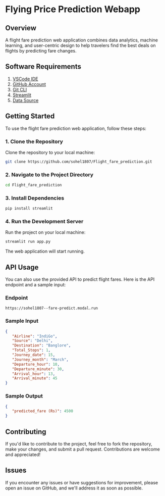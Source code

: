 # Flying Price Prediction Webapp

## Overview
A flight fare prediction web application combines data analytics, machine learning, and user-centric design to help travelers find the best deals on flights by predicting fare changes.

## Software Requirements
1. [VSCode IDE](https://code.visualstudio.com/)
2. [GitHub Account](https://github.com/)
3. [Git CLI](https://git-scm.com/downloads)
4. [Streamlit](https://streamlit.io/cloud)
5. [Data Source](https://www.kaggle.com/)

## Getting Started

To use the flight fare prediction web application, follow these steps:

### 1. Clone the Repository
Clone the repository to your local machine:

```bash
git clone https://github.com/sohel1807/Flight_fare_prediction.git
```

### 2. Navigate to the Project Directory

```bash
cd Flight_fare_prediction
```

### 3. Install Dependencies

```bash
pip install streamlit
```

### 4. Run the Development Server
Run the project on your local machine:

```bash
streamlit run app.py
```

The web application will start running.

## API Usage

You can also use the provided API to predict flight fares. Here is the API endpoint and a sample input:

### Endpoint
`https://sohel1807--fare-predict.modal.run`

### Sample Input
```json
{
   "Airline": "IndiGo",
   "Source": "Delhi",
   "Destination": "Banglore",
   "Total_Stops": 1,
   "Journey_date": 15,
   "Journey_month": "March",
   "Departure_hour": 10,
   "Departure_minute": 30,
   "Arrival_hour": 13,
   "Arrival_minute": 45
}
```

### Sample Output
```json
{
   "predicted_fare (Rs)": 4500
}
```

## Contributing

If you'd like to contribute to the project, feel free to fork the repository, make your changes, and submit a pull request. Contributions are welcome and appreciated!

## Issues

If you encounter any issues or have suggestions for improvement, please open an issue on GitHub, and we'll address it as soon as possible.

